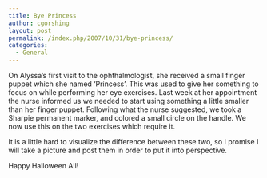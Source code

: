 ```yaml
---
title: Bye Princess
author: cgorshing
layout: post
permalink: /index.php/2007/10/31/bye-princess/
categories:
  - General
---
```

On Alyssa&#8217;s first visit to the ophthalmologist, she received a small finger puppet which she named &#8216;Princess&#8217;. This was used to give her something to focus on while performing her eye exercises. Last week at her appointment the nurse informed us we needed to start using something a little smaller than her finger puppet. Following what the nurse suggested, we took a Sharpie permanent marker, and colored a small circle on the handle. We now use this on the two exercises which require it.

It is a little hard to visualize the difference between these two, so I promise I will take a picture and post them in order to put it into perspective.

Happy Halloween All!